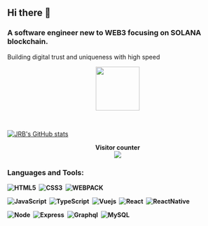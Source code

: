 ## Hi there 👋 
### A software engineer new to WEB3 focusing on SOLANA blockchain.
Building digital trust and uniqueness with high speed

<p align="center">
<img src="https://cryptologos.cc/logos/solana-sol-logo.png?v=022" width="100" />
</p>
<br>

[![JRB's GitHub stats](https://github-readme-stats.vercel.app/api?username=JRB-y&theme=dark)](https://github.com/JRB-y)

<p align="center">
  <b>Visitor counter<b>
  <br />
  <img src="https://profile-counter.glitch.me/JRB-y/count.svg" />
</p>

<h3 align="left">Languages and Tools:</h3>

<p>

![HTML5](https://img.shields.io/badge/HTML5-DD4B25.svg?&style=flat&logo=html5&logoColor=white)&nbsp;
![CSS3](https://img.shields.io/badge/CSS3-1A6FB4.svg?&style=flat&logo=css3&logoColor=white)&nbsp;
![WEBPACK](https://img.shields.io/badge/WEBPACK-759AD9.svg?&style=flat&logo=webpack&logoColor=white)&nbsp;

![JavaScript](https://img.shields.io/badge/JAVASCRIPT-EFD81D.svg?&style=flat&logo=javascript&logoColor=white)&nbsp;
![TypeScript](https://img.shields.io/badge/TYPESCRIPT-%23007ACC.svg?&style=flat&logo=typescript&logoColor=white)&nbsp;
![Vuejs](https://img.shields.io/badge/VUEJS-41b883.svg?&style=flat&logo=vue.js&logoColor=white)&nbsp;
![React](https://img.shields.io/badge/REACT-00D1F7.svg?&style=flat&logo=react&logoColor=white)&nbsp;
![ReactNative](https://img.shields.io/badge/REACTNATIVE-00D1F7.svg?&style=flat&logo=react&logoColor=white)&nbsp;

![Node](https://img.shields.io/badge/NODE-7DBB45.svg?&style=flat&logo=node.js&logoColor=white)&nbsp;
![Express](https://img.shields.io/badge/EXPRESS-3E3F35.svg?&style=flat&logo=express&logoColor=white)&nbsp;
![Graphql](https://img.shields.io/badge/GRAPHQL-DE33A6.svg?&style=flat&logo=graphql&logoColor=white)&nbsp;
![MySQL](https://img.shields.io/badge/MySQL-E26D00.svg?&style=flat&logo=mysql&logoColor=white)&nbsp;
</p>
